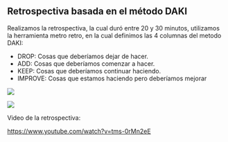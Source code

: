 ## Retrospectiva basada en el método DAKI

Realizamos la retrospectiva, la cual duró entre 20 y 30 minutos, utilizamos la herramienta metro retro, en la cual definimos las 4 columnas del metodo DAKI:

* DROP: Cosas que deberíamos dejar de hacer.
* ADD: Cosas que deberíamos comenzar a hacer.
* KEEP: Cosas que deberíamos continuar haciendo.
* IMPROVE: Cosas que estamos haciendo pero deberíamos mejorar

![](https://lh6.googleusercontent.com/FjDypvjiXCbpEGdDNz0Ua6dJYQnKKfGG70snU9XcKVABE9nhT5EHV6bCGJ0B2xTxJJOObLQVxssL46_UTc4chFJKL4YV_eUNTL_7OlUHPcFDvh0iVfjahQR0qeBRlfakd10gKdLsukLY-s1vVAE9fS0)

![](https://lh4.googleusercontent.com/7puIXCXZDMagDsc7tB00loU7AN3dheMSwHa4cXhoU0ISYk_RenXWzdzqSIAjh8HuJKLIqrghqTlwfOIvmar1vHRTccLupRqAvCYVK4iQrcWjzXqDm31NFl1o2Q0QrQHWsPk3ueiq0b0tgkOn0nGLz3E)

Video de la retrospectiva:

https://www.youtube.com/watch?v=tms-0rMn2eE
